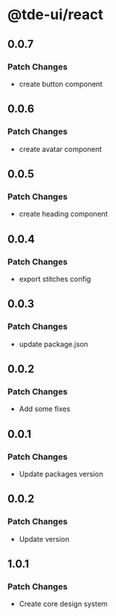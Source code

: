 # @tde-ui/react

## 0.0.7

### Patch Changes

- create button component

## 0.0.6

### Patch Changes

- create avatar component

## 0.0.5

### Patch Changes

- create heading component

## 0.0.4

### Patch Changes

- export stitches config

## 0.0.3

### Patch Changes

- update package.json

## 0.0.2

### Patch Changes

- Add some fixes

## 0.0.1

### Patch Changes

- Update packages version

## 0.0.2

### Patch Changes

- Update version

## 1.0.1

### Patch Changes

- Create core design system
